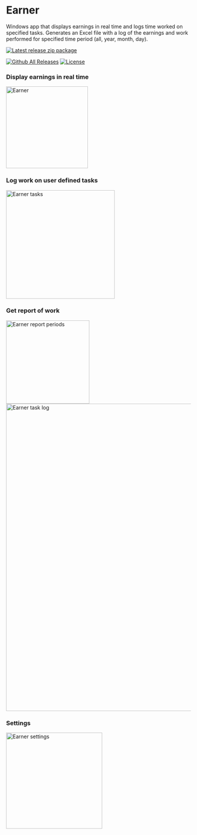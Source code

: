 # Earner
Windows app that displays earnings in real time and logs time worked on specified tasks.
Generates an Excel file with a log of the earnings and work performed for specified time period (all, year, month, day).

[![Latest release zip package](https://img.shields.io/github/v/release/voltura/Earner?label=download%20latest%20release&style=for-the-badge)](https://github.com/voltura/Earner/releases/latest/download/Earner_1.0.2.6.zip)

[![Github All Releases](https://img.shields.io/github/downloads/voltura/Earner/total.svg)]()
[![License](https://img.shields.io/badge/licence-MIT-green)]()

### Display earnings in real time

<img width="223" alt="Earner" src="https://user-images.githubusercontent.com/2292809/201538874-00438b78-f9a4-4d68-b303-950e29ba2440.png">


### Log work on user defined tasks

<img width="296" alt="Earner tasks" src="https://user-images.githubusercontent.com/2292809/201538923-5d0a1e58-f152-4f19-8f82-154787b9311b.png">


### Get report of work
<img width="227" alt="Earner report periods" src="https://user-images.githubusercontent.com/2292809/201538973-2c54a5c2-45b3-4de5-81f9-b0bd915aee8b.png">

<img width="838" alt="Earner task log" src="https://user-images.githubusercontent.com/2292809/201539024-2984199d-da2c-4fb4-9e2d-566e2fa5e556.png">


### Settings

<img width="262" alt="Earner settings" src="https://user-images.githubusercontent.com/2292809/201832658-d7bd509c-27d1-4423-b7eb-47da1e31898d.png">
